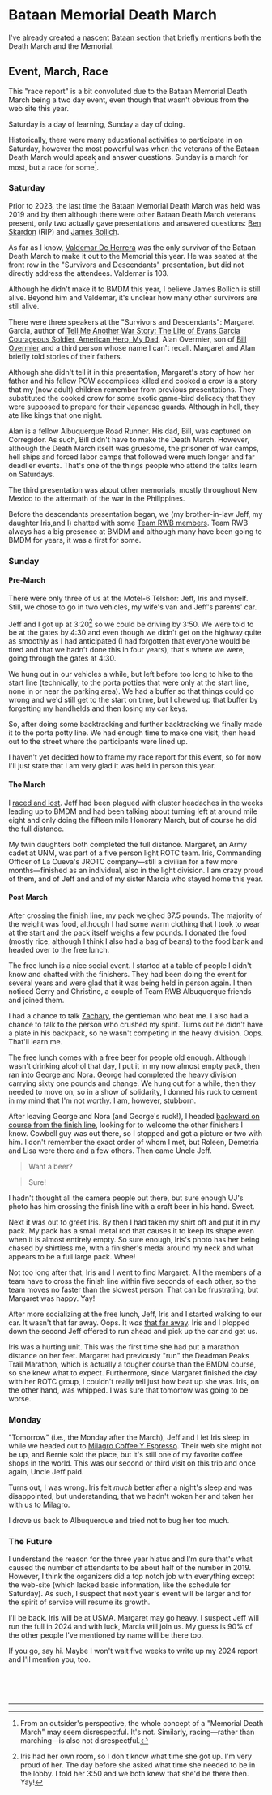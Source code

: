 # Bataan Memorial Death March

I've already created a [nascent Bataan section](../../../bataan.md) that
briefly mentions both the Death March and the Memorial.

## Event, March, Race

This "race report" is a bit convoluted due to the Bataan Memorial
Death March being a two day event, even though that wasn't obvious
from the web site this year.

Saturday is a day of learning, Sunday a day of doing.

Historically, there were many educational activities to participate in
on Saturday, however the most powerful was when the veterans of the
Bataan Death March would speak and answer questions. Sunday is a march
for most, but a race for some[^1].

### Saturday

Prior to 2023, the last time the Bataan Memorial Death March was held
was 2019 and by then although there were other Bataan Death March
veterans present, only two actually gave presentations and answered
questions: [Ben
Skardon](https://www.wearethemighty.com/articles/gen-ben-skardon-bataan-death-march-survivor-and-famed-clemson-grad-passes-away-at-104/)
(RIP) and [James
Bollich](https://www.theadvocate.com/acadiana/news/survivor-of-the-bataan-death-march-101-year-old-lafayette-man-relishes-his-time-spent/article_c56278a8-1c06-11ed-9ab4-13db655e07af.html).

As far as I know, [Valdemar De
Herrera](https://api.army.mil/e2/c/images/2023/03/19/4791797a/original.jpg)
was the only survivor of the Bataan Death March to make it out to the
Memorial this year.  He was seated at the front row in the "Survivors
and Descendants" presentation, but did not directly address the
attendees. Valdemar is 103.

Although he didn't make it to BMDM this year, I believe James Bollich
is still alive. Beyond him and Valdemar, it's unclear how many other
survivors are still alive.

There were three speakers at the "Survivors and Descendants": Margaret
Garcia, author of [Tell Me Another War Story: The Life of Evans Garcia
Courageous Soldier, American Hero, My
Dad](https://www.goodreads.com/book/show/30055478-tell-me-another-war-story),
Alan Overmier, son of [Bill
Overmier](https://www.stripes.com/veterans/2021-08-20/new-mexico-wwii-veteran-pow-camp-survivor-dies-101-2612408.html)
and a third person whose name I can't recall. Margaret and Alan briefly told
stories of their fathers.

Although she didn't tell it in this presentation, Margaret's story of
how her father and his fellow POW accomplices killed and cooked a crow
is a story that my (now adult) children remember from previous
presentations.  They substituted the cooked crow for some exotic
game-bird delicacy that they were supposed to prepare for their
Japanese guards. Although in hell, they ate like kings that one night.

Alan is a fellow Albuquerque Road Runner.  His dad, Bill, was captured
on Corregidor.  As such, Bill didn't have to make the Death March.
However, although the Death March itself was gruesome, the prisoner of
war camps, hell ships and forced labor camps that followed were much
longer and far deadlier events.  That's one of the things people who
attend the talks learn on Saturdays.

The third presentation was about other memorials, mostly throughout New
Mexico to the aftermath of the war in the Philippines.

Before the descendants presentation began, we (my brother-in-law Jeff,
my daughter Iris,and I) chatted with some [Team RWB
members](https://teamrwb.org/).  Team RWB always has a big presence at
BMDM and although many have been going to BMDM for years, it was a
first for some.

### Sunday

#### Pre-March

There were only three of us at the Motel-6 Telshor: Jeff, Iris and
myself.  Still, we chose to go in two vehicles, my wife's van and
Jeff's parents' car.

Jeff and I got up at 3:20[^2] so we could be driving by 3:50.  We were
told to be at the gates by 4:30 and even though we didn't get on the
highway quite as smoothly as I had anticipated (I had forgotten that
everyone would be tired and that we hadn't done this in four years),
that's where we were, going through the gates at 4:30.

We hung out in our vehicles a while, but left before too long to hike
to the start line (technically, to the porta potties that were only at
the start line, none in or near the parking area).  We had a buffer so
that things could go wrong and we'd still get to the start on time, but
I chewed up that buffer by forgetting my handhelds and then losing my
car keys.

So, after doing some backtracking and further backtracking we finally
made it to the porta potty line.  We had enough time to make one visit,
then head out to the street where the participants were lined up.

I haven't yet decided how to frame my race report for this event, so for now
I'll just state that I am very glad it was held in person this year.

#### The March

I [raced and lost](bmdm/my-race.md). Jeff had been plagued with
cluster headaches in the weeks leading up to BMDM and had been talking
about turning left at around mile eight and only doing the fifteen
mile Honorary March, but of course he did the full distance.

My twin daughters both completed the full distance. Margaret, an Army
cadet at UNM, was part of a five person light ROTC team. Iris,
Commanding Officer of La Cueva's JROTC company&mdash;still a civilian
for a few more months&mdash;finished as an individual, also in the
light division.  I am crazy proud of them, and of Jeff and and of my
sister Marcia who stayed home this year.

#### Post March

After crossing the finish line, my pack weighed 37.5 pounds. The
majority of the weight was food, although I had some warm clothing
that I took to wear at the start and the pack itself weighs a few
pounds. I donated the food (mostly rice, although I think I also had a
bag of beans) to the food bank and headed over to the free lunch.

The free lunch is a nice social event.  I started at a table of people
I didn't know and chatted with the finishers.  They had been doing the
event for several years and were glad that it was being held in person
again.  I then noticed Gerry and Christine, a couple of Team RWB
Albuquerque friends and joined them.

I had a chance to talk
[Zachary](https://bataanmemorialdeathmarch.itsyourrace.com/Results/6574/2023/115251/1771),
the gentleman who beat me.  I also had a chance to talk to the person
who crushed my spirit.  Turns out he didn't have a plate in his
backpack, so he wasn't competing in the heavy division.  Oops. That'll
learn me.

The free lunch comes with a free beer for people old enough. Although
I wasn't drinking alcohol that day, I put it in my now almost empty
pack, then ran into George and Nora. George had completed the heavy
division carrying sixty one pounds and change. We hung out for a
while, then they needed to move on, so in a show of solidarity, I
donned his ruck to cement in my mind that I'm not worthy. I am,
however, stubborn.

After leaving George and Nora (and George's ruck!), I headed [backward
on course from the finish
line](https://www.strava.com/activities/8743870329), looking for to
welcome the other finishers I know.  Cowbell guy was out there, so I
stopped and got a picture or two with him.  I don't remember the exact
order of whom I met, but Roleen, Demetria and Lisa were there and a few
others. Then came Uncle Jeff.

> Want a beer?

> Sure!

I hadn't thought all the camera people out there, but sure enough
UJ's photo has him crossing the finish line with a craft beer in
his hand.  Sweet.

Next it was out to greet Iris. By then I had taken my shirt off and
put it in my pack. My pack has a small metal rod that causes it to keep
its shape even when it is almost entirely empty.  So sure enough,
Iris's photo has her being chased by shirtless me, with a finisher's
medal around my neck and what appears to be a full large pack.  Whee!

Not too long after that, Iris and I went to find Margaret.  All the
members of a team have to cross the finish line within five seconds
of each other, so the team moves no faster than the slowest person.
That can be frustrating, but Margaret was happy.  Yay!

After more socializing at the free lunch, Jeff, Iris and I started
walking to our car.  It wasn't that far away.  Oops. It _was_ [that
far away](https://www.strava.com/activities/8744013160).  Iris and I
plopped down the second Jeff offered to run ahead and pick up the car
and get us.

Iris was a hurting unit. This was the first time she had put a marathon
distance on her feet.  Margaret had previously "run" the Deadman Peaks
Trail Marathon, which is actually a tougher course than the BMDM course,
so she knew what to expect.  Furthermore, since Margaret finished the
day with her ROTC group, I couldn't really tell just how beat up she
was. Iris, on the other hand, was whipped.  I was sure that tomorrow
was going to be worse.

### Monday

"Tomorrow" (i.e., the Monday after the March), Jeff and I let Iris
sleep in while we headed out to [Milagro Coffee Y
Espresso](https://www.yelp.com/biz/milagro-coffee-y-espresso-las-cruces).
Their web site might not be up, and Bernie sold the place, but it's
still one of my favorite coffee shops in the world.  This was our
second or third visit on this trip and once again, Uncle Jeff paid.

Turns out, I was wrong. Iris felt _much_ better after a night's sleep
and was disappointed, but understanding, that we hadn't woken her and
taken her with us to Milagro.

I drove us back to Albuquerque and tried not to bug her too much.

### The Future

I understand the reason for the three year hiatus and I'm sure that's
what caused the number of attendants to be about half of the number
in 2019.  However, I think the organizers did a top notch job with
everything except the web-site (which lacked basic information, like
the schedule for Saturday).  As such, I suspect that next year's event
will be larger and for the spirit of service will resume its growth.

I'll be back. Iris will be at USMA. Margaret may go heavy. I suspect
Jeff will run the full in 2024 and with luck, Marcia will join us.
My guess is 90% of the other people I've mentioned by name will be
there too.

If you go, say hi. Maybe I won't wait five weeks to write up my 2024
report and I'll mention you, too.

<br/>
<br/>
<br/>
<hr/>

[^1]: From an outsider's perspective, the whole concept of a "Memorial Death
March" may seem disrespectful. It's not. Similarly,
racing&mdash;rather than marching&mdash;is also not disrespectful.

[^2]: Iris had her own room, so I don't know what time she got up.  I'm very
proud of her. The day before she asked what time she needed to be in the
lobby. I told her 3:50 and we both knew that she'd be there then. Yay!

